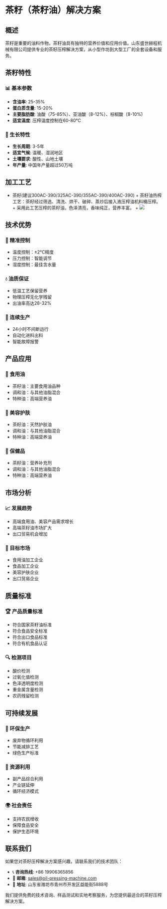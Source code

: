 # 茶籽（茶籽油）解决方案

## 概述

茶籽是重要的油料作物，茶籽油具有独特的营养价值和应用价值。山东盛世赫程机械有限公司提供专业的茶籽压榨解决方案，从小型作坊到大型工厂的全套设备和服务。

## 茶籽特性

### 📊 基本参数
- **含油率**: 25-35%
- **蛋白质含量**: 15-20%
- **主要脂肪酸**: 油酸（75-85%）、亚油酸（8-12%）、棕榈酸（8-10%)
- **适宜温度**: 压榨温度控制在60-80℃

### 🌱 生长特性
- **生长周期**: 3-5年
- **适宜气候**: 温暖、湿润地区
- **土壤要求**: 酸性、山地土壤
- **年产量**: 中国年产量超过50万吨

## 加工工艺

+ 茶籽(建议300AC-390/325AC-390/355AC-390/400AC-390)
        + 茶籽油热榨工艺：茶籽经过筛选、清洗、烘干、破碎、蒸炒后接入液压榨油机料桶压榨。
        + 采用此工艺压榨的茶籽油，色泽清亮，香味纯正，营养丰富。
        + ![](/images/茶籽热榨工艺.png)



## 技术优势

### 🎯 精准控制
- 温度控制：±2℃精度
- 压力控制：智能调节
- 湿度控制：最佳含水量

### 💧 油质保证
- 低温工艺保留营养
- 物理压榨无化学残留
- 出油率高达28-32%

### 🔄 连续生产
- 24小时不间断运行
- 自动化进料出料
- 智能故障报警

## 产品应用

### 🍳 食用油
- 茶籽油：主要食用油品种
- 调和油：与其他油脂混合
- 特种油：高端营养油

### 💄 美容护肤
- 茶籽油：天然护肤油
- 调和油：与其他油脂混合
- 特种油：高端营养油

### 💊 保健品
- 茶籽油：营养补充剂
- 调和油：与其他油脂混合
- 特种油：高端营养油

## 市场分析

### 📈 发展趋势
- 高端食用油、美容产品需求增长
- 高端茶籽油市场扩大
- 出口贸易机会增加

### 🎯 目标市场
- 食用油加工企业
- 食品加工企业
- 美容护肤企业
- 出口贸易企业


## 质量标准

### 🏆 产品质量标准
- 符合国家茶籽油标准
- 符合食品安全标准
- 符合出口食品标准
- 符合有机食品认证

### 🔍 检测项目
- 酸价检测
- 过氧化值检测
- 色泽透明度检测
- 重金属含量检测
- 农药残留检测

## 可持续发展

### 🌱 环保生产
- 废弃物循环利用
- 节能减排工艺
- 绿色生产标准

### 🔄 资源利用
- 副产品综合利用
- 产业链延伸
- 循环经济模式

### 🌍 社会责任
- 支持农民增收
- 保障食品安全
- 保护生态环境

## 联系我们

如果您对茶籽压榨解决方案感兴趣，请联系我们的技术团队：

- 📞 **咨询热线**: +86 19906365856
- 📧 **邮箱**: sales@oil-pressing-machine.com
- 📍 **地址**: 山东省潍坊市青州市开发区益能街5888号

我们提供免费的技术咨询、样品测试和实地考察服务，为您提供最适合的茶籽压榨解决方案。